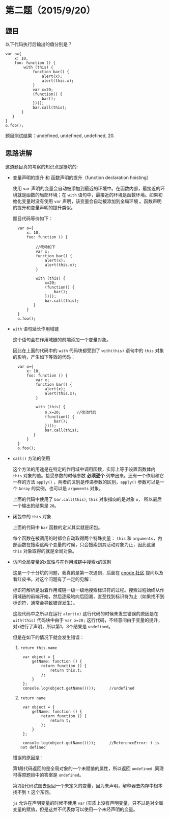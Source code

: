 # 第二题（2015/9/20）

## 题目

以下代码执行后输出的值分别是？

    var o={   
        x: 10,   
        foo: function () {       
            with (this) {            
                function bar() {                 
                    alert(x);                 
                    alert(this.x);            
                }             
                var x=20;          
                (function() {                      
                    bar();                 
                })();         
                bar.call(this);       
           }   
       } 
    } 
    o.foo();

题目测试结果：undefined, undefined, undefined, 20.

## 思路讲解

这道题目真的考察的知识点是挺坑的:

- 变量声明的提升 和 函数声明的提升（function declaration hoisting）

    使用 `var` 声明的变量会自动被添加到最近的环境中。在函数内部，最接近的环境就是函数的局部环境；在 `with` 语句中，最接近的环境是函数环境。如果初始化变量时没有使用 `var` 声明，该变量会自动被添加到全局环境 。函数声明的提升和变量声明的提升类似。
    
    题目代码等价如下：
    
        var o={   
            x: 10,   
            foo: function () {  
                
                //改动如下
                var x;
                function bar() { 
                    alert(x);                 
                    alert(this.x);            
                }  
                
                with (this) {                        
                    x=20;       
                    (function() {                      
                        bar();                 
                    })();         
                    bar.call(this);       
               }   
            } 
        } 
        o.foo();

- `with` 语句延长作用域链

    这个语句会在作用域链的前端添加一个变量对象。
    
    因此在上面的代码中的 `with` 代码块都受到了 `with(this)` 语句中的 `this` 对象的影响，产生如下等效的代码：
    
        var o={   
            x: 10,   
            foo: function () {  
                var x;
                function bar() {                 
                    alert(x);                 
                    alert(this.x);            
                }  
                
                with (this) {                        
                    o.x=20;       //改动代码
                    (function() {                      
                        bar();                 
                    })();         
                    bar.call(this);       
               }   
            } 
        } 
        o.foo();

- `call()` 方法的使用

    这个方法的用途是在特定的作用域中调用函数，实际上等于设置函数体内 `this` 对象的值。接受参数的时候参数 **必须逐个** 列举出来。还有一个作用和它一样的方法 `apply()` ，两者的区别是传递参数的区别，`apply()` 参数可以是一个 `Array` 的实例，也可以是 `arguments` 对象。
    
    上面的代码中使用了 `bar.call(this)`, `this` 对象指向的是对象 `o`， 所以最后一个输出的结果是 `20`。
    
- 闭包中的 `this` 对象

    上面的代码中 `bar` 函数的定义其实就是闭包。
    
    每个函数在被调用的时都会自动取得两个特殊变量： `this` 和 `arguments`，内部函数在搜索这两个变量的时候，只会搜索到其活动对象为止，因此这里 `this` 对象取得的就是全局对象。
    
- 访问全局变量的x属性与在作用域链中搜索x的区别

    这是一个十分坑的问题，我真的是第一次遇到，后面在 [cnode 社区](https://cnodejs.org/topic/55fe7bf148055cd15e2c8711#55fe7cec48055cd15e2c8712) 提问以及看红皮书，对这个问题有了一定的见解：
    
    标识符解析是沿着作用域链一级一级地搜索标识符的过程。搜索过程始终从作用域链的前端开始，然后逐级地向后回溯，直至找到标识符为止（如果找不到标识符，通常会导致错误发生）。
    
    这段代码中之所以在运行 `alert(x)` 这行代码的时候未发生错误的原因是在 `with(this)` 代码块中由于 `var x=20;` 这行代码，不经意间由于变量的提升，对x进行了声明，所以第1，3个结果是 `undefined`。
    
    但是在如下的情况下就会发生错误：
    
    1. `return this.name`  
    
            var object = {
                getName: function () {
                    return function () {
                        return this.t;
                    };
                }
            };
            console.log(object.getName()());      //undefined 
    
    2. `return name`
    
            var object = {
                getName: function () {
                    return function () {
                        return t;
                    };
                }
            };
            
            console.log(object.getName()());      //ReferenceError: t is not defined
    
    错误的原因是：
    
    第1段代码返回的是全局对象的一个未赋值的属性，所以返回 `undefined` ,同理可得原题目中的答案是 `undefined`。
    
    第2段代码试图去返回一个未定义的变量，因为未声明，解释器去内存中根本找不到 `t` 这个东西。
    
    `js` 允许在声明变量的时候不使用 `var` (实质上没有声明变量，只不过是对全局变量的赋值，但是这并不代表你可以使用一个未经声明的变量。
    
